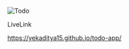 ![Todo](https://github.com/yekaditya15/todo-app/assets/141273781/19657339-8658-489c-931a-fa1345cb75b8)

LiveLink

https://yekaditya15.github.io/todo-app/
